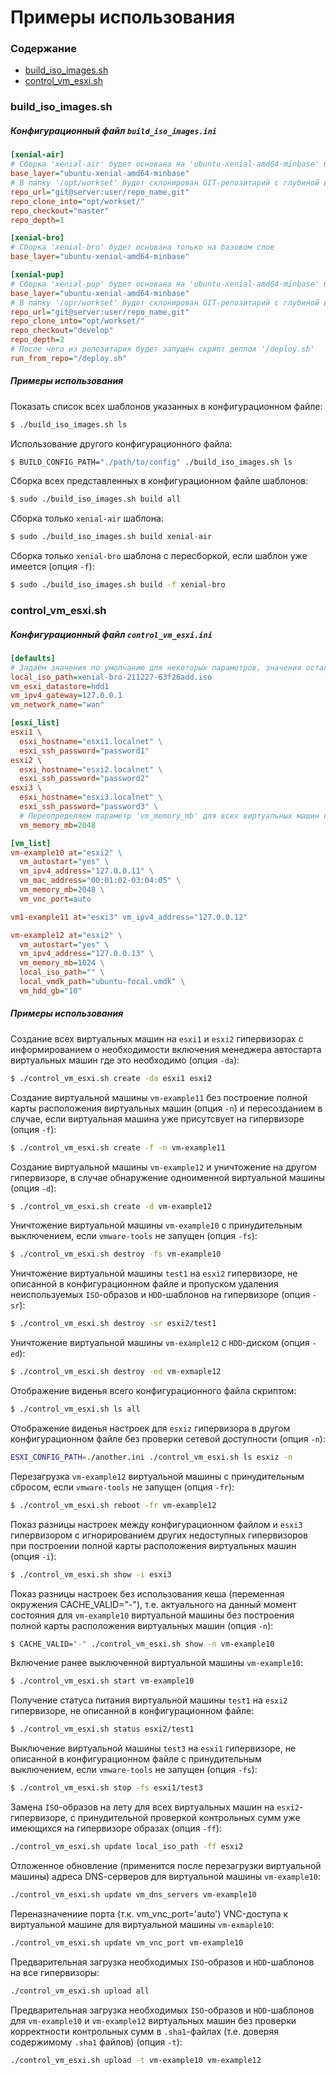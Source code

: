 # Примеры использования

### Содержание

* [build_iso_images.sh](#build_iso_imagessh)
* [control_vm_esxi.sh](#control_vm_esxish)

### build_iso_images.sh

##### Конфигурационный файл `build_iso_images.ini`

```ini
[xenial-air]
# Сборка 'xenial-air' будет основана на 'ubuntu-xenial-amd64-minbase' базовом слое
base_layer="ubuntu-xenial-amd64-minbase"
# В папку '/opt/workset' будет склонирован GIT-репозитарий с глубиной в 1 потомок и переключен на 'master'-ветку.
repo_url="git@server:user/repo_name.git"
repo_clone_into="opt/workset/"
repo_checkout="master"
repo_depth=1

[xenial-bro]
# Сборка 'xenial-bro' будет основана только на базовом слое
base_layer="ubuntu-xenial-amd64-minbase"

[xenial-pup]
# Сборка 'xenial-pup' будет основана на 'ubuntu-xenial-amd64-minbase' базовом слое
base_layer="ubuntu-xenial-amd64-minbase"
# В папку '/opr/workset' будет склонирован GIT-репозитарий с глубиной в 2 потомка и переключен на 'develop'-ветку
repo_url="git@server:user/repo_name.git"
repo_clone_into="opt/workset/"
repo_checkout="develop"
repo_depth=2
# После чего из репозитария будет запущен скрипт деплоя '/deploy.sh'
run_from_repo="/deploy.sh"
```

##### Примеры использования

Показать список всех шаблонов указанных в конфигурационном файле:
```bash
$ ./build_iso_images.sh ls
```

Использование другого конфигурационного файла:
```bash
$ BUILD_CONFIG_PATH="./path/to/config" ./build_iso_images.sh ls
```

Сборка всех представленных в конфигурационном файле шаблонов:
```bash
$ sudo ./build_iso_images.sh build all
```

Сборка только `xenial-air` шаблона:
```bash
$ sudo ./build_iso_images.sh build xenial-air
```

Сборка только `xenial-bro` шаблона с пересборкой, если шаблон уже имеется (опция `-f`):
```bash
$ sudo ./build_iso_images.sh build -f xenial-bro
```

### control_vm_esxi.sh

##### Конфигурационный файл `control_vm_esxi.ini`

```ini
[defaults]
# Задаём значения по умолчанию для некоторых параметров, значения остальных определены в самом скрипте
local_iso_path=xenial-bro-211227-63f26add.iso
vm_esxi_datastore=hdd1
vm_ipv4_gateway=127.0.0.1
vm_network_name="wan"

[esxi_list]
esxi1 \
  esxi_hostname="esxi1.localnet" \
  esxi_ssh_password="password1"
esxi2 \
  esxi_hostname="esxi2.localnet" \
  esxi_ssh_password="password2"
esxi3 \
  esxi_hostname="esxi3.localnet" \
  esxi_ssh_password="password3" \
  # Переопределяем параметр 'vm_memory_mb' для всех виртуальных машин на этом гипервизоре
  vm_memory_mb=2048

[vm_list]
vm-example10 at="esxi2" \
  vm_autostart="yes" \
  vm_ipv4_address="127.0.0.11" \
  vm_mac_address="00:01:02-03:04:05" \
  vm_memory_mb=2048 \
  vm_vnc_port=auto

vm1-example11 at="esxi3" vm_ipv4_address="127.0.0.12"

vm-example12 at="esxi2" \
  vm_autostart="yes" \
  vm_ipv4_address="127.0.0.13" \
  vm_memory_mb=1024 \
  local_iso_path="" \
  local_vmdk_path="ubuntu-focal.vmdk" \
  vm_hdd_gb="10"
```

##### Примеры использования

Создание всех виртуальных машин на `esxi1` и `esxi2` гипервизорах с информированием о необходимости
включения менеджера автостарта виртуальных машин где это необходимо (опция `-da`):
```bash
$ ./control_vm_esxi.sh create -da esxi1 esxi2
```

Создание виртуальной машины `vm-example11` без построение полной карты расположения виртуальных машин (опция `-n`)
и пересозданием в случае, если виртуальная машина уже присутсвует на гипервизоре (опция `-f`):
```bash
$ ./control_vm_esxi.sh create -f -n vm-example11
```

Создание виртуальной машины `vm-example12` и уничтожение на другом гипервизоре, в случае обнаружение одноименной
виртуальной машины (опция `-d`):
```bash
$ ./control_vm_esxi.sh create -d vm-example12
```

Уничтожение виртуальной машины `vm-example10` с принудительным выключением, если `vmware-tools` не запущен (опция `-fs`):
```bash
$ ./control_vm_esxi.sh destroy -fs vm-example10
```

Уничтожение виртуальной машины `test1` на `esxi2` гипервизоре, не описанной в конфигурационном файле и пропуском
удаления неиспользуемых `ISO`-образов и `HDD`-шаблонов на гипервизоре (опция `-sr`):
```bash
$ ./control_vm_esxi.sh destroy -sr esxi2/test1
```

Уничтожение виртуальной машины `vm-example12` с `HDD`-диском (опция `-ed`):
```bash
$ ./control_vm_esxi.sh destroy -ed vm-exmaple12
```

Отображение виденья всего конфигурационного файла скриптом:
```bash
$ ./control_vm_esxi.sh ls all
```

Отображение виденья настроек для `esxiz` гипервизора в другом конфигурационном файле без проверки сетевой доступности
(опция `-n`):
```bash
ESXI_CONFIG_PATH=./another.ini ./control_vm_esxi.sh ls esxiz -n
```

Перезагрузка `vm-example12` виртуальной машины с принудительным сбросом, если `vmware-tools` не запущен (опция `-fr`):
```bash
$ ./control_vm_esxi.sh reboot -fr vm-example12
```

Показ разницы настроек между конфигурационном файлом и `esxi3` гипервизором с игнорированием других недоступных
гипервизоров при построении полной карты расположения виртуальных машин (опция `-i`):
```bash
$ ./control_vm_esxi.sh show -i esxi3
```

Показ разницы настроек без использования кеша (переменная окружения CACHE_VALID="-"), т.е. актуального на данный
момент состояния для `vm-example10` виртуальной машины без построения полной карты расположения виртуальных машин (опция `-n`):
```bash
$ CACHE_VALID="-" ./control_vm_esxi.sh show -n vm-example10
```

Включение ранее выключенной виртуальной машины `vm-example10`:
```bash
$ ./control_vm_esxi.sh start vm-example10
```

Получение статуса питания виртуальной машины `test1` на `esxi2` гипервизоре, не описанной в конфигурационном файле:
```bash
$ ./control_vm_esxi.sh status esxi2/test1
```

Выключение виртуальной машины `test3` на `esxi1` гипервизоре, не описанной в конфигурационном файле с принудительным
выключением, если `vmware-tools` не запущен (опция `-fs`):
```bash
$ ./control_vm_esxi.sh stop -fs esxi1/test3
```

Замена `ISO`-образов на лету для всех виртуальных машин на `esxi2`-гипервизоре, с принудительной проверкой
контрольных сумм уже имеющихся на гипервизоре образах (опция `-ff`):
```bash
./control_vm_esxi.sh update local_iso_path -ff esxi2
```

Отложенное обновление (применится после перезагрузки виртуальной машины) адреса DNS-cерверов для
виртуальной машины `vm-example10`:
```bash
./control_vm_esxi.sh update vm_dns_servers vm-example10
```

Переназначениие порта (т.к. vm_vnc_port='auto') VNC-доступа к виртуальной машине для виртуальной машины `vm-exmaple10`:
```bash
./control_vm_esxi.sh update vm_vnc_port vm-example10
```

Предварительная загрузка необходимых `ISO`-образов и `HDD`-шаблонов на все гипервизоры:
```bash
./control_vm_esxi.sh upload all
```

Предварительная загрузка необходимых `ISO`-образов и `HDD`-шаблонов для `vm-example10` и `vm-example12` виртуальных
машин без проверки корректности контрольных сумм в `.sha1`-файлах (т.е. доверяя содержимому `.sha1` файлов) (опция `-t`):
```bash
./control_vm_esxi.sh upload -t vm-example10 vm-example12
```
